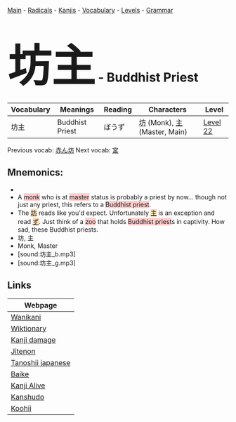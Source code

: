 <style> bigfont {font-size: 100px}</style>
[Main](../README.md) -
[Radicals](../radicals.md) -
[Kanjis](../kanjis.md) -
[Vocabulary](../vocabulary.md) -
[Levels](../levels.md) -
[Grammar](../grammar.md)
# <bigfont> 坊主</bigfont> - Buddhist Priest 

| Vocabulary | Meanings | Reading | Characters | Level |
| --- | --- | --- | --- | --- |
| 坊主 | Buddhist Priest | ぼうず |  [坊](../kanjis/坊.md) (Monk), [主](../kanjis/主.md) (Master, Main) | [Level 22](../levels/wk_level22.md) |

Previous vocab: [赤ん坊](赤ん坊.md) Next vocab: [宮](宮.md) 

## Mnemonics:

* 
* A <span style="background-color:#ffcccb"> monk</span> who is at <span style="background-color:#ffcccb"> master</span> status is probably a priest by now... though not just any priest, this refers to a <span style="background-color:#ffcccb"> Buddhist priest</span>.
* The <span style="background-color:#fed8b1"> [坊](https://jisho.org/search/坊)</span> reads like you'd expect. Unfortunately <span style="background-color:#fed8b1"> [主](https://jisho.org/search/主)</span> is an exception and read <span style="background-color:#fed8b1"> [ず](https://jisho.org/search/ず)</span>. Just think of a <span style="background-color:#ffcccb"> zoo</span> that holds <span style="background-color:#ffcccb"> Buddhist priest</span>s in captivity. How sad, these Buddhist priests.
* 坊, 主
* Monk, Master
* [sound:坊主_b.mp3]
* [sound:坊主_g.mp3]


## Links 

| Webpage |
| --- |
| [Wanikani          ](https://www.wanikani.com/kanji/坊主) |
| [Wiktionary        ](https://en.wiktionary.org/wiki/坊主) |
| [Kanji damage      ](http://www.kanjidamage.com/kanji/search?utf8=✓&q=坊主) |
| [Jitenon           ](https://jitenon.com/kanji/坊主) |
| [Tanoshii japanese ](https://www.tanoshiijapanese.com/dictionary/kanji.cfm?k=坊主) |
| [Baike             ](https://baike.baidu.com/item/坊主) |
| [Kanji Alive       ](https://app.kanjialive.com/坊主) |
| [Kanshudo          ](https://www.kanshudo.com/searchmn?q=坊主) |
| [Koohii            ](https://kanji.koohii.com/study/kanji/坊主) |
